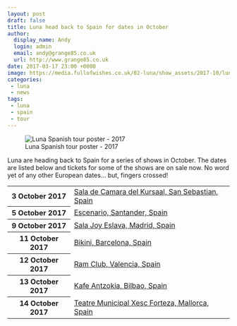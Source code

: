 ```yaml
---
layout: post
draft: false
title: Luna head back to Spain for dates in October
author:
  display_name: Andy
  login: admin
  email: andy@grange85.co.uk
  url: http://www.grange85.co.uk
date: 2017-03-17 23:00 +0000
image: https://media.fullofwishes.co.uk/02-luna/show_assets/2017-10/luna-spain-2017-10.jpg
categories:
 - luna
 - news
tags:
 - luna
 - spain
 - tour
---
```

<figure class="caption aligncenter"><img src="https://media.fullofwishes.co.uk/02-luna/show_assets/2017-10/luna-spain-2017-10.jpg" alt="Luna Spanish tour poster - 2017" /><figcaption class="caption-text">Luna Spanish tour poster - 2017</figcaption></figure>
<p class="lead">Luna are heading back to Spain for a series of shows in October. The dates are listed below and tickets for some of the shows are on sale now. No word yet of any other European dates&hellip; but, fingers crossed!</p>

<table class="table table-striped">
        <tbody><tr>
        <th class="col-md-4">3 October 2017</th>
        <td class="col-md-8"><a href="/database/luna/shows/2017/2017-10-03-luna-sala-de-camara-del-kursaal-san-sebastian-spain/">Sala de Camara del Kursaal, San Sebastian, Spain</a></td>
        </tr>
        <tr>
        <th class="col-md-4">5 October 2017</th>
        <td class="col-md-8"><a href="/database/luna/shows/2017/2017-10-05-luna-escenario-santander-spain/">Escenario, Santander, Spain</a></td>
        </tr>
        <tr>
        <th class="col-md-4">9 October 2017</th>
        <td class="col-md-8"><a href="/database/luna/shows/2017/2017-10-09-luna-sala-joy-eslava-madrid-spain/">Sala Joy Eslava, Madrid, Spain</a></td>
        </tr>
        <tr>
        <th class="col-md-4">11 October 2017</th>
        <td class="col-md-8"><a href="/database/luna/shows/2017/2017-10-11-luna-bikini-barcelona-spain/">Bikini, Barcelona, Spain</a></td>
        </tr>
        <tr>
        <th class="col-md-4">12 October 2017</th>
        <td class="col-md-8"><a href="/database/luna/shows/2017/2017-10-12-luna-ram-club-valencia-spain/">Ram Club, Valencia, Spain</a></td>
        </tr>
        <tr>
        <th class="col-md-4">13 October 2017</th>
        <td class="col-md-8"><a href="/database/luna/shows/2017/2017-10-13-luna-kafe-antzokia-bilbao-spain/">Kafe Antzokia, Bilbao, Spain</a></td>
        </tr>
        <tr>
        <th class="col-md-4">14 October 2017</th>
        <td class="col-md-8"><a href="/database/luna/shows/2017/2017-10-15-luna-teatre-municipal-xesc-forteza-mallorca-spain/">Teatre Municipal Xesc Forteza, Mallorca, Spain</a></td>
        </tr>
</tbody></table>
